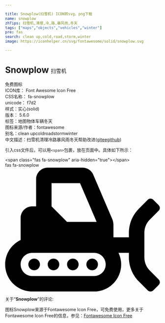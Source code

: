 ```yaml
---

title: Snowplow(扫雪机) ICON转svg、png下载
name: snowplow
zhTips: 扫雪机,清理,冷,路,暴风雨,冬天
tags: ["maps","objects","vehicles","winter"]
pre: fas
search: clean up,cold,road,storm,winter
image: https://iconhelper.cn/svg/fontawesome/solid/snowplow.svg

---
```


# Snowplow  <small style="font-size: 60%;font-weight: 100">扫雪机</small>


<div class="detail-page">
<p>
<span><span class="badge-success badge">免费图标</span> </span>
<br/>
<span>
ICON库：
<span class="badge-secondary badge">Font Awesome Icon Free</span> 
</span>
<br/>
<span>
CSS名称：
<span class="badge-secondary badge">fa-snowplow</span> 
</span>
<br/>
<span>
unicode：
<span class="badge-secondary badge">f7d2</span> 
<copy-btn content='f7d2' btn-title=""></copy-btn>
<copy-btn :content='String.fromCodePoint(parseInt("f7d2", 16))' btn-title="复制U"></copy-btn>
</span><br/><span>样式：<span class="badge-light badge">实心(solid)</span></span>
<br/>
<span>
版本：
<span class="badge-secondary badge">5.6.0</span> 
</span><br/><span>标签：<span class="badge-light badge"><router-link to="/tags/maps.html">地图</router-link></span><span class="badge-light badge"><router-link to="/tags/objects.html">物体</router-link></span><span class="badge-light badge"><router-link to="/tags/vehicles.html">车辆</router-link></span><span class="badge-light badge"><router-link to="/tags/winter.html">冬天</router-link></span></span>
<br/>
<span>图标来源/作者：<span class="badge-light badge">fontawesome</span></span> 
<br/>
<span>别名：<span class="badge-light badge">clean up</span><span class="badge-light badge">cold</span><span class="badge-light badge">road</span><span class="badge-light badge">storm</span><span class="badge-light badge">winter</span></span><br/><span class="zh-detail">中文描述：<span class="badge-primary badge">扫雪机</span><span class="badge-primary badge">清理</span><span class="badge-primary badge">冷</span><span class="badge-primary badge">路</span><span class="badge-primary badge">暴风雨</span><span class="badge-primary badge">冬天</span><span class="help-link"><span>帮助改进</span>(<a href="https://gitee.com/liuwave/icon-helper/edit/master/json/fontawesome/solid/snowplow.json" target="_blank" rel="noopener noreferrer">gitee</a><a href="https://github.com/liuwave/icon-helper/edit/master/json/fontawesome/solid/snowplow.json" target="_blank" rel="noopener noreferrer">github</a></span>)</span><br/>
</p>
</div>
<div class="alert alert-dark">
  <i class="fas fa-snowplow fa-xs"></i>
  <i class="fas fa-snowplow fa-sm"></i>
  <i class="fas fa-snowplow fa-lg"></i>
  <i class="fas fa-snowplow fa-2x"></i>
  <i class="fas fa-snowplow fa-3x"></i>
  <i class="fas fa-snowplow fa-5x"></i>
  <i class="fas fa-snowplow fa-7x"></i>
</div>
<div>
  <p>引入css文件后，可以用<code>&lt;span&gt;</code>包裹，放在页面中。具体如下所示：    
  </p>
  <div class="alert alert-primary" style="font-size: 14px">
    &lt;span class="fas fa-snowplow" aria-hidden="true"&gt;&lt;/span&gt;
    <copy-btn content='<span class="fas fa-snowplow" aria-hidden="true"></span>'></copy-btn>
  </div>
  <div class="alert alert-secondary">
    <i class="fas fa-snowplow"
    style="font-size: 24px"
    aria-hidden="true"></i> fas fa-snowplow
    <copy-btn content="fas fa-snowplow" btn-title="复制图标名称"></copy-btn>
  </div>
</div>
<div id="svg" class="svg-wrap">
<svg xmlns="http://www.w3.org/2000/svg" viewBox="0 0 640 512"><path d="M120 376c-13.3 0-24 10.7-24 24s10.7 24 24 24 24-10.7 24-24-10.7-24-24-24zm80 0c-13.3 0-24 10.7-24 24s10.7 24 24 24 24-10.7 24-24-10.7-24-24-24zm80 0c-13.3 0-24 10.7-24 24s10.7 24 24 24 24-10.7 24-24-10.7-24-24-24zm80 0c-13.3 0-24 10.7-24 24s10.7 24 24 24 24-10.7 24-24-10.7-24-24-24zm238.6 49.4c-14.5-14.5-22.6-34.1-22.6-54.6V269.2c0-20.5 8.1-40.1 22.6-54.6l36.7-36.7c6.2-6.2 6.2-16.4 0-22.6l-22.6-22.6c-6.2-6.2-16.4-6.2-22.6 0l-36.7 36.7c-26.5 26.5-41.4 62.4-41.4 99.9V288h-64v-50.9c0-8.7-1.8-17.2-5.2-25.2L364.5 29.1C356.9 11.4 339.6 0 320.3 0H176c-26.5 0-48 21.5-48 48v112h-16c-26.5 0-48 21.5-48 48v91.2C26.3 317.2 0 355.4 0 400c0 61.9 50.1 112 112 112h256c61.9 0 112-50.1 112-112 0-17.3-4.2-33.4-11.2-48H512v18.7c0 37.5 14.9 73.4 41.4 99.9l36.7 36.7c6.2 6.2 16.4 6.2 22.6 0l22.6-22.6c6.2-6.2 6.2-16.4 0-22.6l-36.7-36.7zM192 64h117.8l68.6 160H256l-64-64V64zm176 384H112c-26.5 0-48-21.5-48-48s21.5-48 48-48h256c26.5 0 48 21.5 48 48s-21.5 48-48 48z"/></svg>
</div>
<detail full-name='fa-snowplow'></detail>
<div class="icon-detail__container">
<p>关于“<b>Snowplow</b>”的评论:</p>
</div>
<Vssue title="关于“Snowplow”的评论" />    
<div><p>图标Snowplow来源于Fontawesome Icon Free，可免费使用，更多关于  Fontawesome Icon Free的信息，参见：<a target="_blank" href="https://iconhelper.cn/fontawesome.html">Fontawesome Icon Free</a>
</p></div>
